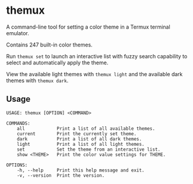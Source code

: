 # themux

A command-line tool for setting a color theme in a Termux terminal emulator.

Contains 247 built-in color themes.

Run `themux set` to launch an interactive list with fuzzy search capability
to select and automatically apply the theme.

View the available light themes with `themux light` and the available dark
themes with `themux dark`.

## Usage

```
USAGE: themux [OPTION] <COMMAND>

COMMANDS:
    all            Print a list of all available themes.
    current        Print the currently set theme.
    dark           Print a list of all dark themes.
    light          Print a list of all light themes.
    set            Set the theme from an interactive list.
    show <THEME>   Print the color value settings for THEME.

OPTIONS:
    -h, --help     Print this help message and exit.
    -v, --version  Print the version.
```
